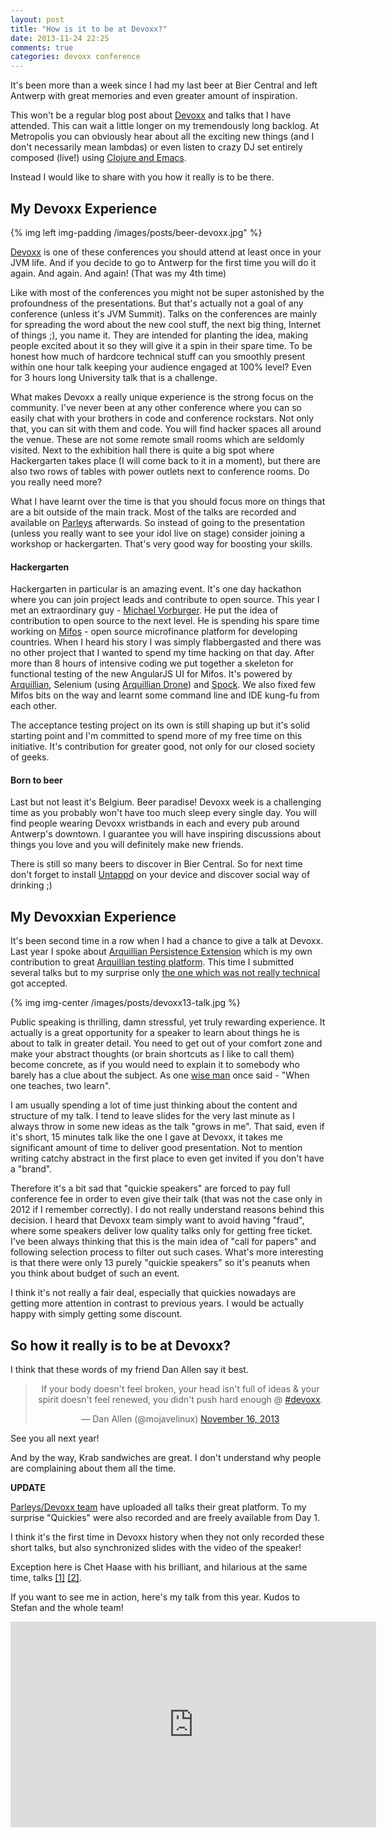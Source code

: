 ```yaml
---
layout: post
title: "How is it to be at Devoxx?"
date: 2013-11-24 22:25
comments: true
categories: devoxx conference
---
```


It's been more than a week since I had my last beer at Bier Central and left Antwerp with great memories and even greater amount of inspiration. 

This won't be a regular blog post about [Devoxx](http://www.devoxx.be/) and talks that I have attended. This can wait a little longer on my tremendously long backlog. At Metropolis you can obviously hear about all the exciting new things (and I don't necessarily mean lambdas) or even listen to crazy DJ set entirely composed (live!) using [Clojure and Emacs](http://www.youtube.com/watch?v=imoWGsipe4k). 

Instead I would like to share with you how it really is to be there.

<!-- More -->

## My Devoxx Experience

{% img left img-padding /images/posts/beer-devoxx.jpg" %}

[Devoxx](http://www.devoxx.be/) is one of these conferences you should attend at least once in your JVM life. And if you decide to go to Antwerp for the first time you will do it again. And again. And again! (That was my 4th time)

Like with most of the conferences you might not be super astonished by the profoundness of the presentations. But that's actually not a goal of any conference (unless it's JVM Summit). Talks on the conferences are mainly for spreading the word about the new cool stuff, the next big thing, Internet of things ;), you name it. They are intended for planting the idea, making people excited about it so they will give it a spin in their spare time. To be honest how much of hardcore technical stuff can you smoothly present within one hour talk keeping your audience engaged at 100% level? Even for 3 hours long University talk that is a challenge.

What makes Devoxx a really unique experience is the strong focus on the community. I've never been at any other conference where you can so easily chat with your brothers in code and conference rockstars. Not only that, you can sit with them and code. You will find hacker spaces all around the venue. These are not some remote small rooms which are seldomly visited. Next to the exhibition hall there is quite a big spot where Hackergarten takes place (I will come back to it in a moment), but there are also two rows of tables with power outlets next to conference rooms. Do you really need more?

What I have learnt over the time is that you should focus more on things that are a bit outside of the main track. Most of the talks are recorded and available on [Parleys](http://parleys.com) afterwards. So instead of going to the presentation (unless you really want to see your idol live on stage) consider joining a workshop or hackergarten. That's very good way for boosting your skills. 

#### Hackergarten

Hackergarten in particular is an amazing event. It's one day hackathon where you can join project leads and contribute to open source. This year I met an extraordinary guy - [Michael Vorburger](http://twitter.com/vorburger). He put the idea of contribution to open source to the next level. He is spending his spare time working on [Mifos](http://mifos.org/) - open source  microfinance platform for developing countries. When I heard his story I was simply flabbergasted and there was no other project that I wanted to spend my time hacking on that day. After more than 8 hours of intensive coding we put together a skeleton for functional testing of the new AngularJS UI for Mifos. It's powered by [Arquillian](http://arquillian.org), Selenium (using [Arquillian Drone](https://docs.jboss.org/author/display/ARQ/Drone)) and [Spock](spockframework.org). We also fixed few Mifos bits on the way and learnt some command line and IDE kung-fu from each other.

The acceptance testing project on its own is still shaping up but it's solid starting point and I'm committed to spend more of my free time on this initiative. It's contribution for greater good, not only for our closed society of geeks.

#### Born to beer

Last but not least it's Belgium. Beer paradise! Devoxx week is a challenging time as you probably won't have too much sleep every single day. You will find people wearing Devoxx wristbands in each and every pub around Antwerp's downtown. I guarantee you will have inspiring discussions about things you love and you will definitely make new friends. 

There is still so many beers to discover in Bier Central. So for next time don't forget to install [Untappd](untappd.com/user/majson) on your device and discover social way of drinking ;)

## My Devoxxian Experience

It's been second time in a row when I had a chance to give a talk at Devoxx. Last year I spoke about [Arquillian Persistence Extension](http://devoxx.com/display/DV12/Testing+Java+Persistence+Layer+Done+Right+with+Arquillian) which is my own contribution to great [Arquillian testing platform](http://arquillian.org). This time I submitted several talks but to my surprise only [the one which was not really technical](http://www.devoxx.be/dv13-bartosz-majsak.html) got accepted. 

{% img img-center /images/posts/devoxx13-talk.jpg %}

Public speaking is thrilling, damn stressful, yet truly rewarding experience. It actually is a great opportunity for a speaker to learn about things he is about to talk in greater detail. You need to get out of your comfort zone and make your abstract thoughts (or brain shortcuts as I like to call them) become concrete, as if you would need to explain it to somebody who barely has a clue about the subject. As one [wise man](http://en.wikipedia.org/wiki/Robert_A._Heinlein) once said - "When one teaches, two learn".

I am usually spending a lot of time just thinking about the content and structure of my talk. I tend to leave slides for the very last minute as I always throw in some new ideas as the talk "grows in me". That said, even if it's short, 15 minutes talk like the one I gave at Devoxx, it takes me significant amount of time to deliver good presentation. Not to mention writing catchy abstract in the first place to even get invited if you don't have a "brand".

Therefore it's a bit sad that "quickie speakers" are forced to pay full conference fee in order to even give their talk (that was not the case only in 2012 if I remember correctly). I do not really understand reasons behind this decision. I heard that Devoxx team simply want to avoid having "fraud", where some speakers deliver low quality talks only for getting free ticket. I've been always thinking that this is the main idea of "call for papers" and following selection process to filter out such cases. What's more interesting is that there were only 13 purely "quickie speakers" so it's peanuts when you think about budget of such an event.

I think it's not really a fair deal, especially that quickies nowadays are getting more attention in contrast to previous years. I would be actually happy with simply getting some discount.

## So how it really is to be at Devoxx? 

I think that these words of my friend Dan Allen say it best.
<blockquote class="twitter-tweet" lang="en" align="center" data-cards="hidden" data-link-color="#cc0000" data-theme="dark"><p>If your body doesn&#39;t feel broken, your head isn&#39;t full of ideas &amp; your spirit doesn&#39;t feel renewed, you didn&#39;t push hard enough @ <a href="https://twitter.com/search?q=%23devoxx&amp;src=hash">#devoxx</a>.</p>&mdash; Dan Allen (@mojavelinux) <a href="https://twitter.com/mojavelinux/statuses/401631034976247808">November 16, 2013</a></blockquote>

See you all next year! 

And by the way, Krab sandwiches are great. I don't understand why people are complaining about them all the time.

**UPDATE**

[Parleys/Devoxx team](http://parleys.com) have uploaded all talks their great platform. To my surprise "Quickies" were also recorded and are freely available from Day 1. 

I think it's the first time in Devoxx history when they not only recorded these short talks, but also synchronized slides with the video of the speaker! 

Exception here is Chet Haase with his brilliant, and hilarious at the same time, talks [[1]](http://parleys.com/play/5148922b0364bc17fc56c959/chapter0/about) [[2]](http://parleys.com/play/529cb762e4b039ad2298ca27/chapter0/about).

If you want to see me in action, here's my talk from this year. Kudos to Stefan and the whole team!

<div style="width:100%; float:left; text-align:center;">
<iframe type="text/html" width="585" height="329" mozallowfullscreen="true" webkitallowfullscreen="true" src="http://parleys.com/share.html#play/52a7219ce4b0e619540cc49b" frameborder="0">&nbsp;</iframe>
</div>
<!-- Twitter widget script --> 
<script async src="//platform.twitter.com/widgets.js" charset="utf-8"></script>


